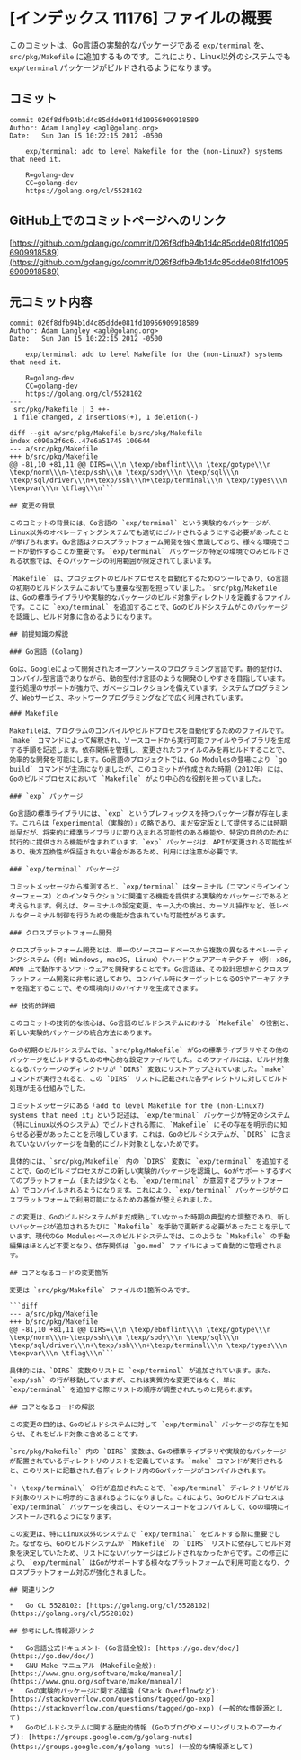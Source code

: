 # [インデックス 11176] ファイルの概要

このコミットは、Go言語の実験的なパッケージである `exp/terminal` を、`src/pkg/Makefile` に追加するものです。これにより、Linux以外のシステムでも `exp/terminal` パッケージがビルドされるようになります。

## コミット

```
commit 026f8dfb94b1d4c85ddde081fd10956909918589
Author: Adam Langley <agl@golang.org>
Date:   Sun Jan 15 10:22:15 2012 -0500

    exp/terminal: add to level Makefile for the (non-Linux?) systems that need it.
    
    R=golang-dev
    CC=golang-dev
    https://golang.org/cl/5528102
```

## GitHub上でのコミットページへのリンク

[https://github.com/golang/go/commit/026f8dfb94b1d4c85ddde081fd10956909918589](https://github.com/golang/go/commit/026f8dfb94b1d4c85ddde081fd10956909918589)

## 元コミット内容

```
commit 026f8dfb94b1d4c85ddde081fd10956909918589
Author: Adam Langley <agl@golang.org>
Date:   Sun Jan 15 10:22:15 2012 -0500

    exp/terminal: add to level Makefile for the (non-Linux?) systems that need it.
    
    R=golang-dev
    CC=golang-dev
    https://golang.org/cl/5528102
---
 src/pkg/Makefile | 3 ++-
 1 file changed, 2 insertions(+), 1 deletion(-)

diff --git a/src/pkg/Makefile b/src/pkg/Makefile
index c090a2f6c6..47e6a51745 100644
--- a/src/pkg/Makefile
+++ b/src/pkg/Makefile
@@ -81,10 +81,11 @@ DIRS=\\\n \texp/ebnflint\\\n \texp/gotype\\\n \texp/norm\\\n-\texp/ssh\\\n \texp/spdy\\\n \texp/sql\\\n \texp/sql/driver\\\n+\texp/ssh\\\n+\texp/terminal\\\n \texp/types\\\n \texpvar\\\n \tflag\\\n```

## 変更の背景

このコミットの背景には、Go言語の `exp/terminal` という実験的なパッケージが、Linux以外のオペレーティングシステムでも適切にビルドされるようにする必要があったことが挙げられます。Go言語はクロスプラットフォーム開発を強く意識しており、様々な環境でコードが動作することが重要です。`exp/terminal` パッケージが特定の環境でのみビルドされる状態では、そのパッケージの利用範囲が限定されてしまいます。

`Makefile` は、プロジェクトのビルドプロセスを自動化するためのツールであり、Go言語の初期のビルドシステムにおいても重要な役割を担っていました。`src/pkg/Makefile` は、Goの標準ライブラリや実験的なパッケージのビルド対象ディレクトリを定義するファイルです。ここに `exp/terminal` を追加することで、Goのビルドシステムがこのパッケージを認識し、ビルド対象に含めるようになります。

## 前提知識の解説

### Go言語 (Golang)

Goは、Googleによって開発されたオープンソースのプログラミング言語です。静的型付け、コンパイル型言語でありながら、動的型付け言語のような開発のしやすさを目指しています。並行処理のサポートが強力で、ガベージコレクションを備えています。システムプログラミング、Webサービス、ネットワークプログラミングなどで広く利用されています。

### Makefile

Makefileは、プログラムのコンパイルやビルドプロセスを自動化するためのファイルです。`make` コマンドによって解釈され、ソースコードから実行可能ファイルやライブラリを生成する手順を記述します。依存関係を管理し、変更されたファイルのみを再ビルドすることで、効率的な開発を可能にします。Go言語のプロジェクトでは、Go Modulesの登場により `go build` コマンドが主流になりましたが、このコミットが作成された時期（2012年）には、Goのビルドプロセスにおいて `Makefile` がより中心的な役割を担っていました。

### `exp` パッケージ

Go言語の標準ライブラリには、`exp` というプレフィックスを持つパッケージ群が存在します。これらは「experimental（実験的）」の略であり、まだ安定版として提供するには時期尚早だが、将来的に標準ライブラリに取り込まれる可能性のある機能や、特定の目的のために試行的に提供される機能が含まれています。`exp` パッケージは、APIが変更される可能性があり、後方互換性が保証されない場合があるため、利用には注意が必要です。

### `exp/terminal` パッケージ

コミットメッセージから推測すると、`exp/terminal` はターミナル（コマンドラインインターフェース）とのインタラクションに関連する機能を提供する実験的なパッケージであると考えられます。例えば、ターミナルの設定変更、キー入力の検出、カーソル操作など、低レベルなターミナル制御を行うための機能が含まれていた可能性があります。

### クロスプラットフォーム開発

クロスプラットフォーム開発とは、単一のソースコードベースから複数の異なるオペレーティングシステム（例: Windows, macOS, Linux）やハードウェアアーキテクチャ（例: x86, ARM）上で動作するソフトウェアを開発することです。Go言語は、その設計思想からクロスプラットフォーム開発に非常に適しており、コンパイル時にターゲットとなるOSやアーキテクチャを指定することで、その環境向けのバイナリを生成できます。

## 技術的詳細

このコミットの技術的な核心は、Go言語のビルドシステムにおける `Makefile` の役割と、新しい実験的パッケージの統合方法にあります。

Goの初期のビルドシステムでは、`src/pkg/Makefile` がGoの標準ライブラリやその他のパッケージをビルドするための中心的な設定ファイルでした。このファイルには、ビルド対象となるパッケージのディレクトリが `DIRS` 変数にリストアップされていました。`make` コマンドが実行されると、この `DIRS` リストに記載された各ディレクトリに対してビルド処理が走る仕組みでした。

コミットメッセージにある「add to level Makefile for the (non-Linux?) systems that need it」という記述は、`exp/terminal` パッケージが特定のシステム（特にLinux以外のシステム）でビルドされる際に、`Makefile` にその存在を明示的に知らせる必要があったことを示唆しています。これは、Goのビルドシステムが、`DIRS` に含まれていないパッケージを自動的にビルド対象としないためです。

具体的には、`src/pkg/Makefile` 内の `DIRS` 変数に `exp/terminal` を追加することで、Goのビルドプロセスがこの新しい実験的パッケージを認識し、Goがサポートするすべてのプラットフォーム（または少なくとも、`exp/terminal` が意図するプラットフォーム）でコンパイルされるようになります。これにより、`exp/terminal` パッケージがクロスプラットフォームで利用可能になるための基盤が整えられました。

この変更は、Goのビルドシステムがまだ成熟していなかった時期の典型的な調整であり、新しいパッケージが追加されるたびに `Makefile` を手動で更新する必要があったことを示しています。現代のGo Modulesベースのビルドシステムでは、このような `Makefile` の手動編集はほとんど不要となり、依存関係は `go.mod` ファイルによって自動的に管理されます。

## コアとなるコードの変更箇所

変更は `src/pkg/Makefile` ファイルの1箇所のみです。

```diff
--- a/src/pkg/Makefile
+++ b/src/pkg/Makefile
@@ -81,10 +81,11 @@ DIRS=\\\n \texp/ebnflint\\\n \texp/gotype\\\n \texp/norm\\\n-\texp/ssh\\\n \texp/spdy\\\n \texp/sql\\\n \texp/sql/driver\\\n+\texp/ssh\\\n+\texp/terminal\\\n \texp/types\\\n \texpvar\\\n \tflag\\\n```

具体的には、`DIRS` 変数のリストに `exp/terminal` が追加されています。また、`exp/ssh` の行が移動していますが、これは実質的な変更ではなく、単に `exp/terminal` を追加する際にリストの順序が調整されたものと見られます。

## コアとなるコードの解説

この変更の目的は、Goのビルドシステムに対して `exp/terminal` パッケージの存在を知らせ、それをビルド対象に含めることです。

`src/pkg/Makefile` 内の `DIRS` 変数は、Goの標準ライブラリや実験的なパッケージが配置されているディレクトリのリストを定義しています。`make` コマンドが実行されると、このリストに記載された各ディレクトリ内のGoパッケージがコンパイルされます。

`+ \texp/terminal\` の行が追加されたことで、`exp/terminal` ディレクトリがビルド対象のリストに明示的に含まれるようになりました。これにより、Goのビルドプロセスは `exp/terminal` パッケージを検出し、そのソースコードをコンパイルして、Goの環境にインストールされるようになります。

この変更は、特にLinux以外のシステムで `exp/terminal` をビルドする際に重要でした。なぜなら、Goのビルドシステムが `Makefile` の `DIRS` リストに依存してビルド対象を決定していたため、リストにないパッケージはビルドされなかったからです。この修正により、`exp/terminal` はGoがサポートする様々なプラットフォームで利用可能となり、クロスプラットフォーム対応が強化されました。

## 関連リンク

*   Go CL 5528102: [https://golang.org/cl/5528102](https://golang.org/cl/5528102)

## 参考にした情報源リンク

*   Go言語公式ドキュメント (Go言語全般): [https://go.dev/doc/](https://go.dev/doc/)
*   GNU Make マニュアル (Makefile全般): [https://www.gnu.org/software/make/manual/](https://www.gnu.org/software/make/manual/)
*   Goの実験的パッケージに関する議論 (Stack Overflowなど): [https://stackoverflow.com/questions/tagged/go-exp](https://stackoverflow.com/questions/tagged/go-exp) (一般的な情報源として)
*   Goのビルドシステムに関する歴史的情報 (Goのブログやメーリングリストのアーカイブ): [https://groups.google.com/g/golang-nuts](https://groups.google.com/g/golang-nuts) (一般的な情報源として)

